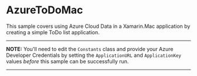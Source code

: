 AzureToDoMac
============

This sample covers using Azure Cloud Data in a Xamarin.Mac application by creating a simple ToDo list application.

---

**NOTE:** You'll need to edit the `Constants` class and provide your Azure Developer Credentials by setting the `ApplicationURL` and `ApplicationKey` values _before_ this sample can be successfully run.

---